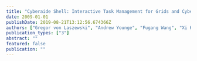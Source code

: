 ```yaml
---
title: "Cyberaide Shell: Interactive Task Management for Grids and Cyberinfrastructure"
date: 2009-01-01
publishDate: 2019-08-21T13:12:56.674366Z
authors: ["Gregor von Laszewski", "Andrew Younge", "Fugang Wang", "Xi He"]
publication_types: ["3"]
abstract: ""
featured: false
publication: ""
---
```


